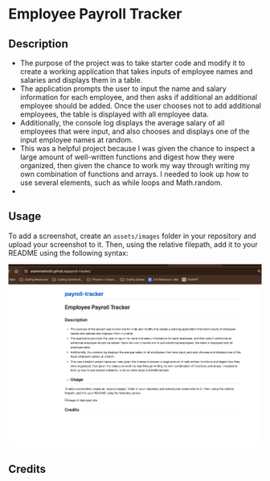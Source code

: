 # Employee Payroll Tracker

## Description

- The purpose of the project was to take starter code and modify it to create a working application that takes inputs of employee names and salaries and displays them in a table.
- The application prompts the user to input the name and salary information for each employee, and then asks if additional an additional employee should be added. Once the user chooses not to add additional employees, the table is displayed with all employee data. 
- Additionally, the console log displays the average salary of all employees that were input, and also chooses and displays one of the input employee names at random. 
- This was a helpful project because I was given the chance to inspect a large amount of well-written functions and digest how they were organized, then given the chance to work my way through writing my own combination of functions and arrays. I needed to look up how to use several elements, such as while loops and Math.random.
- 
## Usage

To add a screenshot, create an `assets/images` folder in your repository and upload your screenshot to it. Then, using the relative filepath, add it to your README using the following syntax:

![image of deployed site](https://github.com/adammathis05/payroll-tracker/blob/main/assets/Payment%20Tracker%20Screenshot.png)

## Credits
